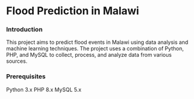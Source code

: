 # Flood Prediction in Malawi

### Introduction
This project aims to predict flood events in Malawi using data analysis and machine learning techniques. The project uses a combination of Python, PHP, and MySQL to collect, process, and analyze data from various sources.

### Prerequisites
Python 3.x
PHP 8.x
MySQL 5.x
